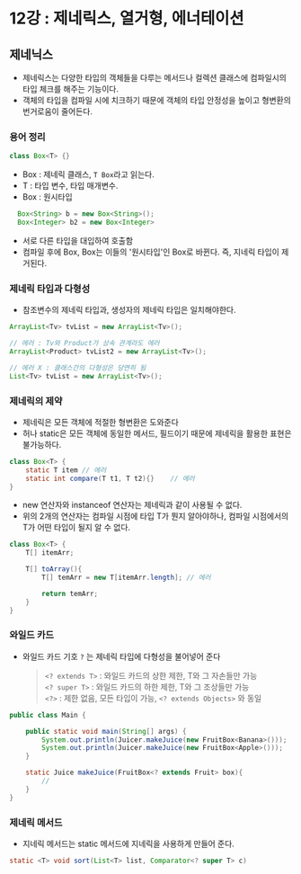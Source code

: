 # 12강 : 제네릭스, 열거형, 에너테이션

## 제네닉스

- 제네릭스는 다양한 타입의 객체들을 다루는 메서드나 컬렉션 클래스에 컴파일시의 타입 체크를 해주는 기능이다.
- 객체의 타입을 컴파일 시에 치크하기 때문에 객체의 타입 안정성을 높이고 형변환의 번거로움이 줄어든다.

### 용어 정리
```java
class Box<T> {}
```
  - Box<T> : 제네릭 클래스, `T Box`라고 읽는다.
  - T : 타입 변수, 타입 매개변수.
  - Box : 원시타입

  
  
```java
  Box<String> b = new Box<String>();
  Box<Integer> b2 = new Box<Integer>
```
  - 서로 다른 타입을 대입하여 호출함
  - 컴파일 후에 Box<String>, Box<Integer>는 이들의 '원시타입'인 Box로 바뀐다. 즉, 지네릭 타입이 제거된다.
  
### 제네릭 타입과 다형성
- 참조변수의 제네릭 타입과, 생성자의 제네릭 타입은 일치해야한다.
```java
ArrayList<Tv> tvList = new ArrayList<Tv>(); 

// 에러 : Tv와 Product가 상속 관계라도 에러
ArrayList<Product> tvList2 = new ArrayList<Tv>();   

// 에러 X : 클래스간의 다형성은 당연히 됨
List<Tv> tvList = new ArrayList<Tv>();
```

### 제네릭의 제약
- 제네릭은 모든 객체에 적절한 형변환은 도와준다
- 허나 static은 모든 객체에 동일한 메서드, 필드이기 때문에 제네릭을 활용한 표현은 불가능하다.
```java
class Box<T> {
    static T item // 에러
    static int compare(T t1, T t2){}    // 에러
}
```

- new 연산자와 instanceof 연산자는 제네릭과 같이 사용될 수 없다.
- 위의 2개의 연산자는 컴파일 시점에 타입 T가 뭔지 알아야하나, 컴파일 시점에서의 T가 어떤 타입이 될지 알 수 없다.
```java
class Box<T> {
    T[] itemArr;

    T[] toArray(){
        T[] temArr = new T[itemArr.length]; // 에러

        return temArr;
    }
}
```

### 와일드 카드
- 와일드 카드 기호 `?` 는 제네릭 타입에 다형성을 불어넣어 준다

    > `<? extends T>` : 와일드 카드의 상한 제한, T와 그 자손들만 가능   
    > `<? super T>` : 와일드 카드의 하한 제한, T와 그 조상들만 가능   
    > `<?>` : 제한 없음, 모든 타입이 가능, `<? extends Objects>` 와 동일

```java
public class Main {

    public static void main(String[] args) {
        System.out.println(Juicer.makeJuice(new FruitBox<Banana>()));   // Ok
        System.out.println(Juicer.makeJuice(new FruitBox<Apple>()));    // Ok
    }

    static Juice makeJuice(FruitBox<? extends Fruit> box){
        //
    }
}
```

### 제네릭 메서드
- 지네릭 메서드는 static 메서드에 지네릭을 사용하게 만들어 준다.
```java
static <T> void sort(List<T> list, Comparator<? super T> c)
```
